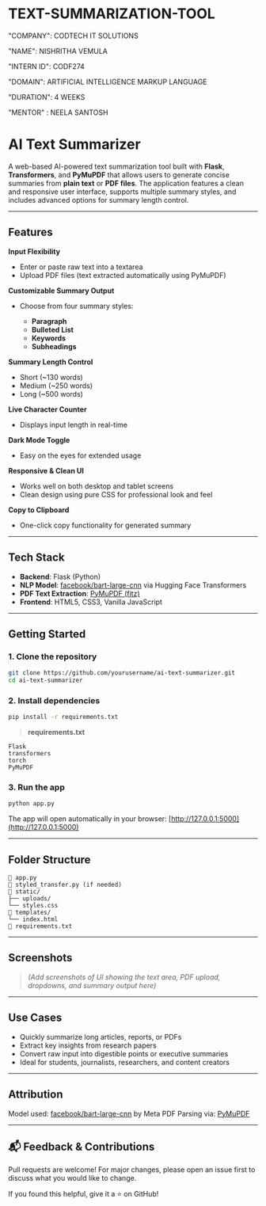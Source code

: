 # TEXT-SUMMARIZATION-TOOL

"COMPANY": CODTECH IT SOLUTIONS

"NAME": NISHRITHA VEMULA

"INTERN ID": CODF274

"DOMAIN": ARTIFICIAL INTELLIGENCE MARKUP LANGUAGE

"DURATION": 4 WEEKS

"MENTOR" : NEELA SANTOSH 

#  AI Text Summarizer

A web-based AI-powered text summarization tool built with **Flask**, **Transformers**, and **PyMuPDF** that allows users to generate concise summaries from **plain text** or **PDF files**. The application features a clean and responsive user interface, supports multiple summary styles, and includes advanced options for summary length control.

---

##  Features

 **Input Flexibility**

* Enter or paste raw text into a textarea
* Upload PDF files (text extracted automatically using PyMuPDF)

 **Customizable Summary Output**

* Choose from four summary styles:

  * **Paragraph**
  * **Bulleted List**
  * **Keywords**
  * **Subheadings**

 **Summary Length Control**

* Short (\~130 words)
* Medium (\~250 words)
* Long (\~500 words)

 **Live Character Counter**

* Displays input length in real-time

 **Dark Mode Toggle**

* Easy on the eyes for extended usage

 **Responsive & Clean UI**

* Works well on both desktop and tablet screens
* Clean design using pure CSS for professional look and feel

 **Copy to Clipboard**

* One-click copy functionality for generated summary

---

##  Tech Stack

* **Backend**: Flask (Python)
* **NLP Model**: [facebook/bart-large-cnn](https://huggingface.co/facebook/bart-large-cnn) via Hugging Face Transformers
* **PDF Text Extraction**: [PyMuPDF (fitz)](https://pymupdf.readthedocs.io/)
* **Frontend**: HTML5, CSS3, Vanilla JavaScript

---

##  Getting Started

### 1. Clone the repository

```bash
git clone https://github.com/yourusername/ai-text-summarizer.git
cd ai-text-summarizer
```

### 2. Install dependencies

```bash
pip install -r requirements.txt
```

> **requirements.txt**

```
Flask
transformers
torch
PyMuPDF
```

### 3. Run the app

```bash
python app.py
```

The app will open automatically in your browser: [http://127.0.0.1:5000](http://127.0.0.1:5000)

---

##  Folder Structure

```
🔹 app.py
🔹 styled_transfer.py (if needed)
🔹 static/
├── uploads/
└── styles.css
🔹 templates/
└── index.html
🔹 requirements.txt
```

---

##  Screenshots

> *(Add screenshots of UI showing the text area, PDF upload, dropdowns, and summary output here)*

---

##  Use Cases

* Quickly summarize long articles, reports, or PDFs
* Extract key insights from research papers
* Convert raw input into digestible points or executive summaries
* Ideal for students, journalists, researchers, and content creators

---

##  Attribution

Model used: [facebook/bart-large-cnn](https://huggingface.co/facebook/bart-large-cnn) by Meta
PDF Parsing via: [PyMuPDF](https://pymupdf.readthedocs.io/)

---

## 📬 Feedback & Contributions

Pull requests are welcome! For major changes, please open an issue first to discuss what you would like to change.

If you found this helpful, give it a ⭐ on GitHub!
